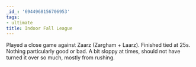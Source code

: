 ```yaml
---
_id_: '6944968156706953'
tags:
- ultimate
title: Indoor Fall League
---
```


Played a close game against Zaarz (Zargham + Laarz). Finished tied at 25s. Nothing particularly good or bad. A bit sloppy at times, should not have turned it over so much, mostly from rushing.
